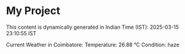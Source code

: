 # My Project

This content is dynamically generated in Indian Time (IST): 2025-03-15 23:10:55 IST


Current Weather in Coimbatore:
Temperature: 26.88 °C
Condition: haze
